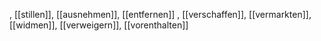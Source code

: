 , [[stillen]], [[ausnehmen]], [[entfernen]]
, [[verschaffen]], [[vermarkten]], [[widmen]], [[verweigern]], [[vorenthalten]]